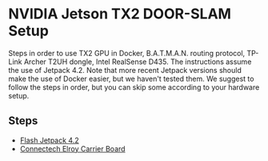 # NVIDIA Jetson TX2 DOOR-SLAM Setup

Steps in order to use TX2 GPU in Docker, B.A.T.M.A.N. routing protocol, TP-Link Archer T2UH dongle, Intel RealSense D435.
The instructions assume the use of Jetpack 4.2.
Note that more recent Jetpack versions should make the use of Docker easier, but we haven't tested them.
We suggest to follow the steps in order, but you can skip some according to your hardware setup.

## Steps
- [Flash Jetpack 4.2](flash_jetpack4_2.md)
- [Connectech Elroy Carrier Board](connecttech_elroy.md)